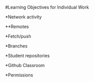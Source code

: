 #Learning Objectives for Individual Work

*Network activity

**Remotes

*Fetch/push

*Branches

*Student repositories

*Github Classroom

*Permissions

